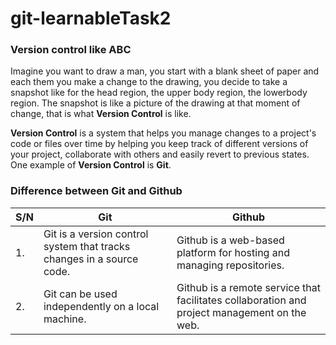 # git-learnableTask2

### Version control like ABC
Imagine you want to draw a man, you start with a blank sheet of paper and each them you make a change to the drawing, you decide to take a snapshot like for the head region, the upper body region, the lowerbody region. The snapshot is like a picture of the drawing at that moment of change, that is what **Version Control** is like.

**Version Control** is a system that helps you manage changes to a project's code or files over time by helping you keep track of different versions of your project, collaborate with others and easily revert to previous states. One example of **Version Control** is **Git**.

### Difference between Git and Github
| S/N | Git | Github |
| -- | ------- | ------|
| 1.| Git is a version control system that tracks changes in a source code. | Github is a web-based platform for hosting and managing repositories.
| 2. | Git can be used independently on a local machine. | Github is a remote service that facilitates collaboration and project management on the web.